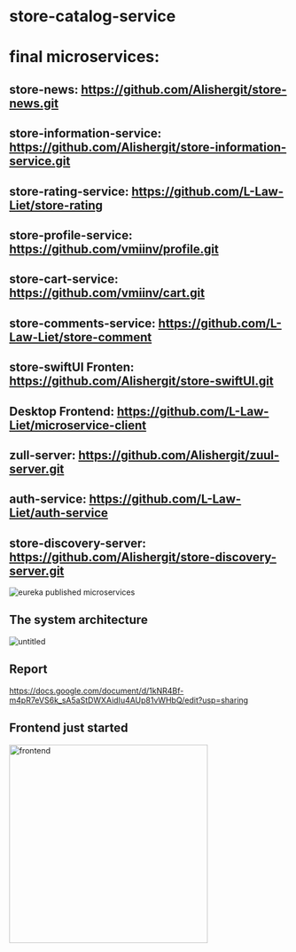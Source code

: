 # store-catalog-service

# final microservices:

## store-news: https://github.com/Alishergit/store-news.git

## store-information-service: https://github.com/Alishergit/store-information-service.git
## store-rating-service: https://github.com/L-Law-Liet/store-rating
## store-profile-service: https://github.com/vmiinv/profile.git
## store-cart-service: https://github.com/vmiinv/cart.git
## store-comments-service: https://github.com/L-Law-Liet/store-comment
## store-swiftUI Fronten: https://github.com/Alishergit/store-swiftUI.git
## Desktop Frontend: https://github.com/L-Law-Liet/microservice-client
## zull-server: https://github.com/Alishergit/zuul-server.git
## auth-service: https://github.com/L-Law-Liet/auth-service



## store-discovery-server: https://github.com/Alishergit/store-discovery-server.git




![eureka published microservices](https://user-images.githubusercontent.com/63951641/135662067-29fb0e91-f335-48da-aac7-5c9d89d798c2.PNG)


## The system architecture

![untitled](https://user-images.githubusercontent.com/63951641/143912965-bfdd3f44-64b9-405e-ad49-e000af29b830.png)


## Report
https://docs.google.com/document/d/1kNR4Bf-m4pR7eVS6k_sA5aStDWXAidIu4AUp81vWHbQ/edit?usp=sharing


## Frontend just started

<img width="358" alt="frontend" src="https://user-images.githubusercontent.com/63951641/138591547-4b8e4e94-4524-40df-bc4c-d0e59aff47f4.png">

